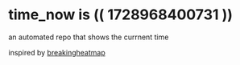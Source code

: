 # time_now is (( 1728968400731 ))

an automated repo that shows the currnent time

inspired by [breakingheatmap](https://github.com/breakingheatmap/breakingheatmap)
